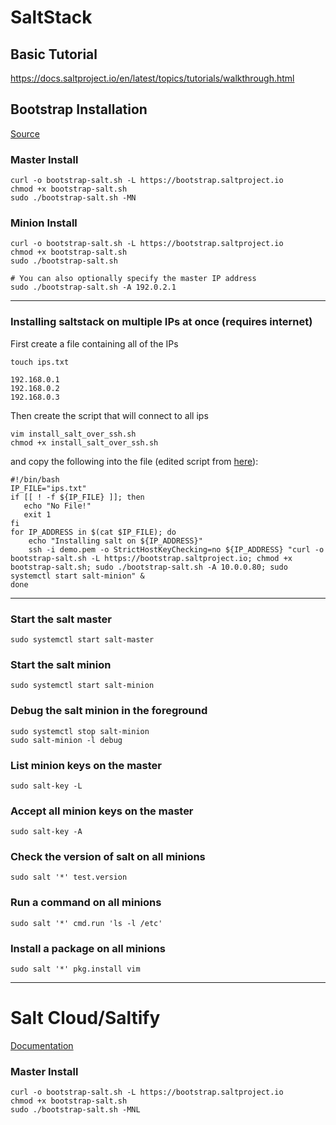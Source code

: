 # SaltStack

## Basic Tutorial
https://docs.saltproject.io/en/latest/topics/tutorials/walkthrough.html

## Bootstrap Installation
[Source](https://docs.saltproject.io/salt/install-guide/en/latest/topics/bootstrap.html#install-bootstrap)

### Master Install
```
curl -o bootstrap-salt.sh -L https://bootstrap.saltproject.io
chmod +x bootstrap-salt.sh
sudo ./bootstrap-salt.sh -MN
```

### Minion Install
```
curl -o bootstrap-salt.sh -L https://bootstrap.saltproject.io
chmod +x bootstrap-salt.sh
sudo ./bootstrap-salt.sh

# You can also optionally specify the master IP address
sudo ./bootstrap-salt.sh -A 192.0.2.1
```

---

### Installing saltstack on multiple IPs at once (requires internet)

First create a file containing all of the IPs
```
touch ips.txt

192.168.0.1
192.168.0.2
192.168.0.3
```
Then create the script that will connect to all ips
```
vim install_salt_over_ssh.sh
chmod +x install_salt_over_ssh.sh
```
and copy the following into the file (edited script from [here](https://unix.stackexchange.com/a/78594)):
```
#!/bin/bash
IP_FILE="ips.txt"
if [[ ! -f ${IP_FILE} ]]; then
   echo "No File!"
   exit 1
fi
for IP_ADDRESS in $(cat $IP_FILE); do
    echo "Installing salt on ${IP_ADDRESS}"
    ssh -i demo.pem -o StrictHostKeyChecking=no ${IP_ADDRESS} "curl -o bootstrap-salt.sh -L https://bootstrap.saltproject.io; chmod +x bootstrap-salt.sh; sudo ./bootstrap-salt.sh -A 10.0.0.80; sudo systemctl start salt-minion" &
done
```

---

### Start the salt master
```
sudo systemctl start salt-master
```

### Start the salt minion
```
sudo systemctl start salt-minion
```

### Debug the salt minion in the foreground
```
sudo systemctl stop salt-minion
sudo salt-minion -l debug
```

### List minion keys on the master
```
sudo salt-key -L
```

### Accept all minion keys on the master
```
sudo salt-key -A
```

### Check the version of salt on all minions
```
sudo salt '*' test.version
```

### Run a command on all minions
```
sudo salt '*' cmd.run 'ls -l /etc'
```

### Install a package on all minions
```
sudo salt '*' pkg.install vim
```

---

# Salt Cloud/Saltify
[Documentation](https://docs.saltproject.io/en/latest/topics/cloud/saltify.html)

### Master Install
```
curl -o bootstrap-salt.sh -L https://bootstrap.saltproject.io
chmod +x bootstrap-salt.sh
sudo ./bootstrap-salt.sh -MNL
```
